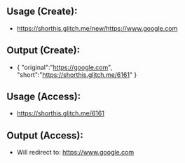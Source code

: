 Usage (Create):
------------
- https://shorthis.glitch.me/new/https://www.google.com

Output (Create):
------------
- { "original":"https://google.com", "short":"https://shorthis.glitch.me/6161" }

Usage (Access):
------------
- https://shorthis.glitch.me/6161

Output (Access):
------------
- Will redirect to: https://www.google.com